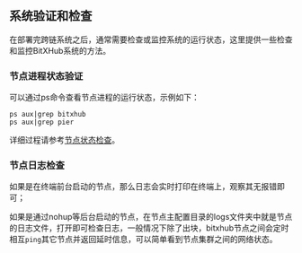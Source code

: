 ## 系统验证和检查

在部署完跨链系统之后，通常需要检查或监控系统的运行状态，这里提供一些检查和监控BitXHub系统的方法。

### 节点进程状态验证

可以通过ps命令查看节点进程的运行状态，示例如下：

```
ps aux|grep bitxhub
ps aux|grep pier
```

详细过程请参考[节点状态检查](/v1.6/bitxhub/operation/node_status_check/)。

### 节点日志检查

如果是在终端前台启动的节点，那么日志会实时打印在终端上，观察其无报错即可；

如果是通过nohup等后台启动的节点，在节点主配置目录的logs文件夹中就是节点的日志文件，打开即可检查日志，一般情况下除了出块，bitxhub节点之间会定时相互`ping`其它节点并返回延时信息，可以简单看到节点集群之间的网络状态。

